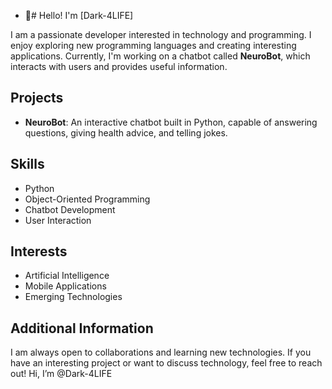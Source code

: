 - 👋# Hello! I'm [Dark-4LIFE]

I am a passionate developer interested in technology and programming. I enjoy exploring new programming languages and creating interesting applications. Currently, I'm working on a chatbot called **NeuroBot**, which interacts with users and provides useful information.

## Projects

- **NeuroBot**: An interactive chatbot built in Python, capable of answering questions, giving health advice, and telling jokes.

## Skills

- Python
- Object-Oriented Programming
- Chatbot Development
- User Interaction

## Interests

- Artificial Intelligence
- Mobile Applications
- Emerging Technologies

## Additional Information

I am always open to collaborations and learning new technologies. If you have an interesting project or want to discuss technology, feel free to reach out! Hi, I’m @Dark-4LIFE


<!---
Dark-4LIFE/Dark-4LIFE is a ✨ special ✨ repository because its `README.md` (this file) appears on your GitHub profile.
You can click the Preview link to take a look at your changes.
--->
